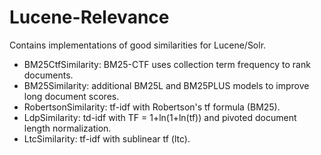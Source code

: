 # Lucene-Relevance
Contains implementations of good similarities for Lucene/Solr.
- BM25CtfSimilarity: BM25-CTF uses collection term frequency to rank documents.
- BM25Similarity: additional BM25L and BM25PLUS models to improve long document scores.
- RobertsonSimilarity: tf-idf with Robertson's tf formula (BM25).
- LdpSimilarity: td-idf with TF = 1+ln(1+ln(tf)) and pivoted document length normalization.
- LtcSimilarity: tf-idf with sublinear tf (ltc). 
